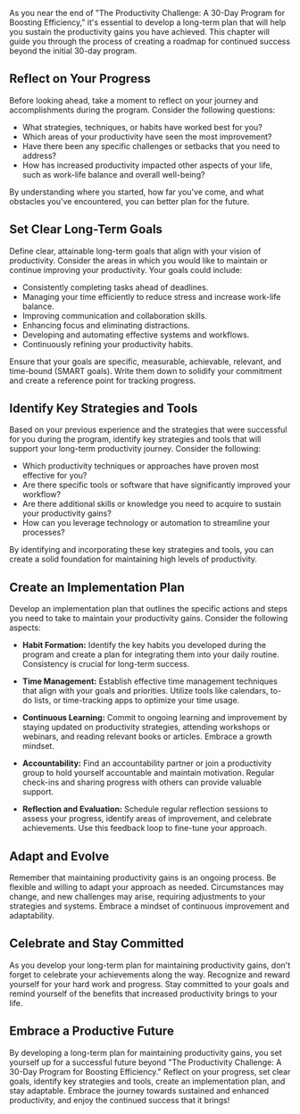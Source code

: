 
As you near the end of "The Productivity Challenge: A 30-Day Program for Boosting Efficiency," it's essential to develop a long-term plan that will help you sustain the productivity gains you have achieved. This chapter will guide you through the process of creating a roadmap for continued success beyond the initial 30-day program.

Reflect on Your Progress
------------------------

Before looking ahead, take a moment to reflect on your journey and accomplishments during the program. Consider the following questions:

* What strategies, techniques, or habits have worked best for you?
* Which areas of your productivity have seen the most improvement?
* Have there been any specific challenges or setbacks that you need to address?
* How has increased productivity impacted other aspects of your life, such as work-life balance and overall well-being?

By understanding where you started, how far you've come, and what obstacles you've encountered, you can better plan for the future.

Set Clear Long-Term Goals
-------------------------

Define clear, attainable long-term goals that align with your vision of productivity. Consider the areas in which you would like to maintain or continue improving your productivity. Your goals could include:

* Consistently completing tasks ahead of deadlines.
* Managing your time efficiently to reduce stress and increase work-life balance.
* Improving communication and collaboration skills.
* Enhancing focus and eliminating distractions.
* Developing and automating effective systems and workflows.
* Continuously refining your productivity habits.

Ensure that your goals are specific, measurable, achievable, relevant, and time-bound (SMART goals). Write them down to solidify your commitment and create a reference point for tracking progress.

Identify Key Strategies and Tools
---------------------------------

Based on your previous experience and the strategies that were successful for you during the program, identify key strategies and tools that will support your long-term productivity journey. Consider the following:

* Which productivity techniques or approaches have proven most effective for you?
* Are there specific tools or software that have significantly improved your workflow?
* Are there additional skills or knowledge you need to acquire to sustain your productivity gains?
* How can you leverage technology or automation to streamline your processes?

By identifying and incorporating these key strategies and tools, you can create a solid foundation for maintaining high levels of productivity.

Create an Implementation Plan
-----------------------------

Develop an implementation plan that outlines the specific actions and steps you need to take to maintain your productivity gains. Consider the following aspects:

* **Habit Formation:** Identify the key habits you developed during the program and create a plan for integrating them into your daily routine. Consistency is crucial for long-term success.

* **Time Management:** Establish effective time management techniques that align with your goals and priorities. Utilize tools like calendars, to-do lists, or time-tracking apps to optimize your time usage.

* **Continuous Learning:** Commit to ongoing learning and improvement by staying updated on productivity strategies, attending workshops or webinars, and reading relevant books or articles. Embrace a growth mindset.

* **Accountability:** Find an accountability partner or join a productivity group to hold yourself accountable and maintain motivation. Regular check-ins and sharing progress with others can provide valuable support.

* **Reflection and Evaluation:** Schedule regular reflection sessions to assess your progress, identify areas of improvement, and celebrate achievements. Use this feedback loop to fine-tune your approach.

Adapt and Evolve
----------------

Remember that maintaining productivity gains is an ongoing process. Be flexible and willing to adapt your approach as needed. Circumstances may change, and new challenges may arise, requiring adjustments to your strategies and systems. Embrace a mindset of continuous improvement and adaptability.

Celebrate and Stay Committed
----------------------------

As you develop your long-term plan for maintaining productivity gains, don't forget to celebrate your achievements along the way. Recognize and reward yourself for your hard work and progress. Stay committed to your goals and remind yourself of the benefits that increased productivity brings to your life.

Embrace a Productive Future
---------------------------

By developing a long-term plan for maintaining productivity gains, you set yourself up for a successful future beyond "The Productivity Challenge: A 30-Day Program for Boosting Efficiency." Reflect on your progress, set clear goals, identify key strategies and tools, create an implementation plan, and stay adaptable. Embrace the journey towards sustained and enhanced productivity, and enjoy the continued success that it brings!
